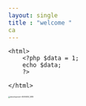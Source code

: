 ```yaml
---
layout: single
title : "welcome " 
ca
---
```

```php+HTML
<html>
    <?php $data = 1; 
    echo $data;
    ?>
    
</html>
```



<img src="../images/2024-09-30-first/development-4536630_1280.png" alt="development-4536630_1280" style="zoom:25%;" />